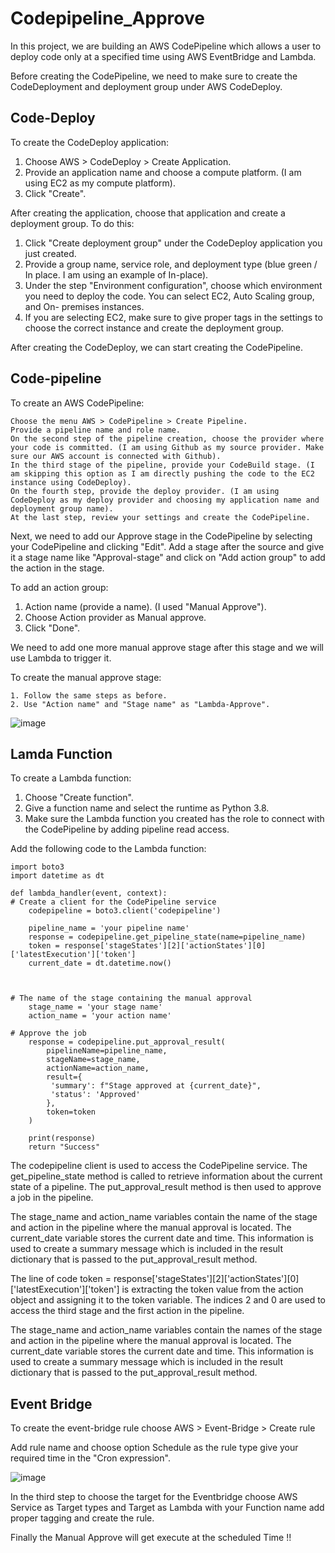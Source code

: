 # Codepipeline_Approve

In this project, we are building an AWS CodePipeline which allows a user to deploy code only at a specified time using AWS EventBridge and Lambda.

Before creating the CodePipeline, we need to make sure to create the CodeDeployment and deployment group under AWS CodeDeploy.

## Code-Deploy

To create the CodeDeploy application:

   1. Choose AWS > CodeDeploy > Create Application.
   2. Provide an application name and choose a compute platform. (I am using EC2 as my compute platform).
   3. Click "Create".

After creating the application, choose that application and create a deployment group. To do this:

   1. Click "Create deployment group" under the CodeDeploy application you just created.
   2. Provide a group name, service role, and deployment type (blue green / In place. I am using an example of In-place).
   3. Under the step "Environment configuration", choose which environment you need to deploy the code. You can select EC2, Auto Scaling group, and On-  premises instances.
   4. If you are selecting EC2, make sure to give proper tags in the settings to choose the correct instance and create the deployment group.

After creating the CodeDeploy, we can start creating the CodePipeline.

## Code-pipeline

To create an AWS CodePipeline:

    Choose the menu AWS > CodePipeline > Create Pipeline.
    Provide a pipeline name and role name.
    On the second step of the pipeline creation, choose the provider where your code is committed. (I am using Github as my source provider. Make sure our AWS account is connected with Github).
    In the third stage of the pipeline, provide your CodeBuild stage. (I am skipping this option as I am directly pushing the code to the EC2 instance using CodeDeploy).
    On the fourth step, provide the deploy provider. (I am using CodeDeploy as my deploy provider and choosing my application name and deployment group name).
    At the last step, review your settings and create the CodePipeline.

Next, we need to add our Approve stage in the CodePipeline by selecting your CodePipeline and clicking "Edit". Add a stage after the source and give it a stage name like "Approval-stage" and click on "Add action group" to add the action in the stage.

To add an action group:

   1. Action name (provide a name). (I used "Manual Approve").
   2. Choose Action provider as Manual approve.
   3. Click "Done".

We need to add one more manual approve stage after this stage and we will use Lambda to trigger it.

To create the manual approve stage:

    1. Follow the same steps as before.
    2. Use "Action name" and "Stage name" as "Lambda-Approve".

![image](https://user-images.githubusercontent.com/17767960/209428051-dbf105a3-a2fd-4a1a-9a7b-04104d963bab.png)


## Lamda Function

To create a Lambda function:

   1. Choose "Create function".
   2. Give a function name and select the runtime as Python 3.8.
   3.  Make sure the Lambda function you created has the role to connect with the CodePipeline by adding pipeline read access.

Add the following code to the Lambda function:

```
import boto3
import datetime as dt

def lambda_handler(event, context):
# Create a client for the CodePipeline service
    codepipeline = boto3.client('codepipeline')

    pipeline_name = 'your pipeline name'
    response = codepipeline.get_pipeline_state(name=pipeline_name)
    token = response['stageStates'][2]['actionStates'][0]['latestExecution']['token']
    current_date = dt.datetime.now()



# The name of the stage containing the manual approval
    stage_name = 'your stage name'
    action_name = 'your action name'

# Approve the job
    response = codepipeline.put_approval_result(
        pipelineName=pipeline_name,
        stageName=stage_name,
        actionName=action_name,
        result={
         'summary': f"Stage approved at {current_date}",
         'status': 'Approved'
        },
        token=token
    )
    
    print(response)
    return "Success"
```
The codepipeline client is used to access the CodePipeline service. The get_pipeline_state method is called to retrieve information about the current state of a pipeline. The put_approval_result method is then used to approve a job in the pipeline.

The stage_name and action_name variables contain the name of the stage and action in the pipeline where the manual approval is located. The current_date variable stores the current date and time. This information is used to create a summary message which is included in the result dictionary that is passed to the put_approval_result method.

The line of code token = response['stageStates'][2]['actionStates'][0]['latestExecution']['token'] is extracting the token value from the action object and assigning it to the token variable. The indices 2 and 0 are used to access the third stage and the first action in the pipeline.

The stage_name and action_name variables contain the names of the stage and action in the pipeline where the manual approval is located. The current_date variable stores the current date and time. This information is used to create a summary message which is included in the result dictionary that is passed to the put_approval_result method.

## Event Bridge

To create the event-bridge rule choose AWS > Event-Bridge > Create rule 

Add rule name and choose option Schedule as the rule type give your required time in the "Cron expression".

![image](https://user-images.githubusercontent.com/17767960/209428110-9108e82a-aa49-4f59-a473-95a72bf2b24c.png)


In the third step to choose the target for the Eventbridge choose AWS Service as Target types and Target as Lambda with your Function name add proper tagging and create the rule.

Finally the Manual Approve will get execute at the scheduled Time !!



